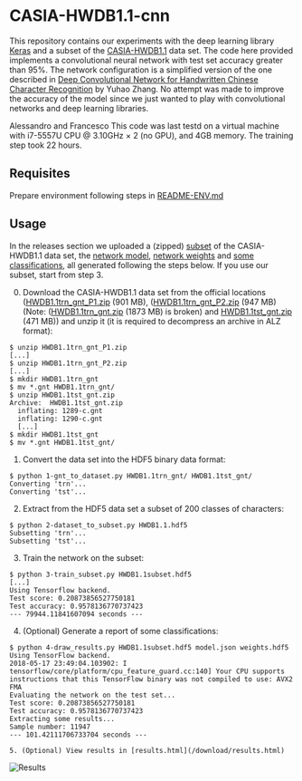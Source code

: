 # CASIA-HWDB1.1-cnn
This repository contains our experiments with the deep learning library [Keras](http://keras.io/) and a subset of the [CASIA-HWDB1.1](http://www.nlpr.ia.ac.cn/databases/handwriting/Home.html) data set. The code here provided implements a convolutional neural network with test set accuracy greater than 95%. The network configuration is a simplified version of the one described in [Deep Convolutional Network for Handwritten Chinese Character Recognition](http://yuhao.im/files/Zhang_CNNChar.pdf) by Yuhao Zhang. No attempt was made to improve the accuracy of the model since we just wanted to play with convolutional networks and deep learning libraries.

Alessandro and Francesco
This code was last testd on a virtual machine with i7-5557U CPU @ 3.10GHz × 2 (no GPU), and 4GB memory.
The training step took 22 hours.
## Requisites
Prepare environment following steps in [README-ENV.md](/README-ENV.md)

## Usage
In the releases section we uploaded a (zipped) [subset](https://github.com/jiongjiongli/CASIA-HWDB1.1-cnn/download/HWDB1.1subset.hdf5.zip) of the CASIA-HWDB1.1 data set, the [network model](https://github.com/jiongjiongli/CASIA-HWDB1.1-cnn/download/model.json), [network weights](https://github.com/jiongjiongli/CASIA-HWDB1.1-cnn/download/weights.hdf5) and [some classifications](https://github.com/jiongjiongli/CASIA-HWDB1.1-cnn/download/results.html), all generated following the steps below. If you use our subset, start from step 3.

0. Download the CASIA-HWDB1.1 data set from the official locations ([HWDB1.1trn_gnt_P1.zip](http://www.nlpr.ia.ac.cn/databases/Download/feature_data/HWDB1.1trn_gnt_P1.zip) (901 MB), ([HWDB1.1trn_gnt_P2.zip](http://www.nlpr.ia.ac.cn/databases/Download/feature_data/HWDB1.1trn_gnt_P2.zip) (947 MB) (Note: ([HWDB1.1trn_gnt.zip](http://www.nlpr.ia.ac.cn/databases/download/feature_data/HWDB1.1trn_gnt.zip) (1873 MB) is broken) and [HWDB1.1tst_gnt.zip](http://www.nlpr.ia.ac.cn/databases/download/feature_data/HWDB1.1tst_gnt.zip) (471 MB)) and unzip it (it is required to decompress an archive in ALZ format):
```
$ unzip HWDB1.1trn_gnt_P1.zip
[...]
$ unzip HWDB1.1trn_gnt_P2.zip
[...]
$ mkdir HWDB1.1trn_gnt
$ mv *.gnt HWDB1.1trn_gnt/
$ unzip HWDB1.1tst_gnt.zip
Archive:  HWDB1.1tst_gnt.zip
  inflating: 1289-c.gnt
  inflating: 1290-c.gnt
  [...]
$ mkdir HWDB1.1tst_gnt
$ mv *.gnt HWDB1.1tst_gnt/
```
1. Convert the data set into the HDF5 binary data format:
```
$ python 1-gnt_to_dataset.py HWDB1.1trn_gnt/ HWDB1.1tst_gnt/
Converting 'trn'...
Converting 'tst'...
```
2. Extract from the HDF5 data set a subset of 200 classes of characters:
```
$ python 2-dataset_to_subset.py HWDB1.1.hdf5
Subsetting 'trn'...
Subsetting 'tst'...
```
3. Train the network on the subset:
```
$ python 3-train_subset.py HWDB1.1subset.hdf5
[...]
Using Tensorflow backend.
Test score: 0.20873856527750181
Test accuracy: 0.9578136770737423
--- 79944.11841607094 seconds ---
```
4. (Optional) Generate a report of some classifications:
```
$ python 4-draw_results.py HWDB1.1subset.hdf5 model.json weights.hdf5
Using TensorFlow backend.
2018-05-17 23:49:04.103902: I tensorflow/core/platform/cpu_feature_guard.cc:140] Your CPU supports instructions that this TensorFlow binary was not compiled to use: AVX2 FMA
Evaluating the network on the test set...
Test score: 0.20873856527750181
Test accuracy: 0.9578136770737423
Extracting some results...
Sample number: 11947
--- 101.42111706733704 seconds ---
```
```
5. (Optional) View results in [results.html](/download/results.html)
```
<img src="/dowload/results.png" alt="Results"/>
